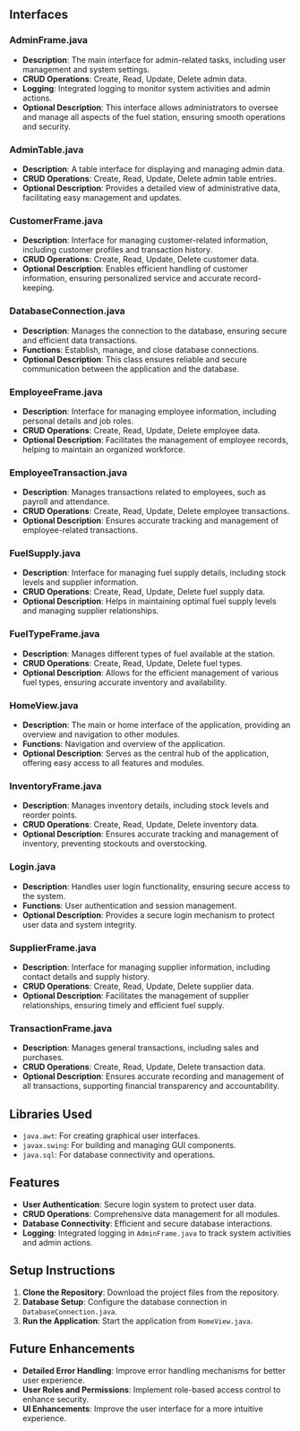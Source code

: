 
## Interfaces

### AdminFrame.java
- **Description**: The main interface for admin-related tasks, including user management and system settings.
- **CRUD Operations**: Create, Read, Update, Delete admin data.
- **Logging**: Integrated logging to monitor system activities and admin actions.
- **Optional Description**: This interface allows administrators to oversee and manage all aspects of the fuel station, ensuring smooth operations and security.

### AdminTable.java
- **Description**: A table interface for displaying and managing admin data.
- **CRUD Operations**: Create, Read, Update, Delete admin table entries.
- **Optional Description**: Provides a detailed view of administrative data, facilitating easy management and updates.

### CustomerFrame.java
- **Description**: Interface for managing customer-related information, including customer profiles and transaction history.
- **CRUD Operations**: Create, Read, Update, Delete customer data.
- **Optional Description**: Enables efficient handling of customer information, ensuring personalized service and accurate record-keeping.

### DatabaseConnection.java
- **Description**: Manages the connection to the database, ensuring secure and efficient data transactions.
- **Functions**: Establish, manage, and close database connections.
- **Optional Description**: This class ensures reliable and secure communication between the application and the database.

### EmployeeFrame.java
- **Description**: Interface for managing employee information, including personal details and job roles.
- **CRUD Operations**: Create, Read, Update, Delete employee data.
- **Optional Description**: Facilitates the management of employee records, helping to maintain an organized workforce.

### EmployeeTransaction.java
- **Description**: Manages transactions related to employees, such as payroll and attendance.
- **CRUD Operations**: Create, Read, Update, Delete employee transactions.
- **Optional Description**: Ensures accurate tracking and management of employee-related transactions.

### FuelSupply.java
- **Description**: Interface for managing fuel supply details, including stock levels and supplier information.
- **CRUD Operations**: Create, Read, Update, Delete fuel supply data.
- **Optional Description**: Helps in maintaining optimal fuel supply levels and managing supplier relationships.

### FuelTypeFrame.java
- **Description**: Manages different types of fuel available at the station.
- **CRUD Operations**: Create, Read, Update, Delete fuel types.
- **Optional Description**: Allows for the efficient management of various fuel types, ensuring accurate inventory and availability.

### HomeView.java
- **Description**: The main or home interface of the application, providing an overview and navigation to other modules.
- **Functions**: Navigation and overview of the application.
- **Optional Description**: Serves as the central hub of the application, offering easy access to all features and modules.

### InventoryFrame.java
- **Description**: Manages inventory details, including stock levels and reorder points.
- **CRUD Operations**: Create, Read, Update, Delete inventory data.
- **Optional Description**: Ensures accurate tracking and management of inventory, preventing stockouts and overstocking.

### Login.java
- **Description**: Handles user login functionality, ensuring secure access to the system.
- **Functions**: User authentication and session management.
- **Optional Description**: Provides a secure login mechanism to protect user data and system integrity.

### SupplierFrame.java
- **Description**: Interface for managing supplier information, including contact details and supply history.
- **CRUD Operations**: Create, Read, Update, Delete supplier data.
- **Optional Description**: Facilitates the management of supplier relationships, ensuring timely and efficient fuel supply.

### TransactionFrame.java
- **Description**: Manages general transactions, including sales and purchases.
- **CRUD Operations**: Create, Read, Update, Delete transaction data.
- **Optional Description**: Ensures accurate recording and management of all transactions, supporting financial transparency and accountability.

## Libraries Used
- `java.awt`: For creating graphical user interfaces.
- `javax.swing`: For building and managing GUI components.
- `java.sql`: For database connectivity and operations.

## Features
- **User Authentication**: Secure login system to protect user data.
- **CRUD Operations**: Comprehensive data management for all modules.
- **Database Connectivity**: Efficient and secure database interactions.
- **Logging**: Integrated logging in `AdminFrame.java` to track system activities and admin actions.

## Setup Instructions
1. **Clone the Repository**: Download the project files from the repository.
2. **Database Setup**: Configure the database connection in `DatabaseConnection.java`.
3. **Run the Application**: Start the application from `HomeView.java`.


## Future Enhancements
- **Detailed Error Handling**: Improve error handling mechanisms for better user experience.
- **User Roles and Permissions**: Implement role-based access control to enhance security.
- **UI Enhancements**: Improve the user interface for a more intuitive experience.
